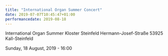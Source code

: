 ```yaml
---
title: "International Organ Summer Concert"
date: 2019-07-07T10:45:47+01:00
performancedate: 2019-08-18
---
```


International Organ Summer
Kloster Steinfeld
Hermann-Josef-Straße
53925 Kall-Steinfeld

Sunday, 18 August, 2019 - 16:00